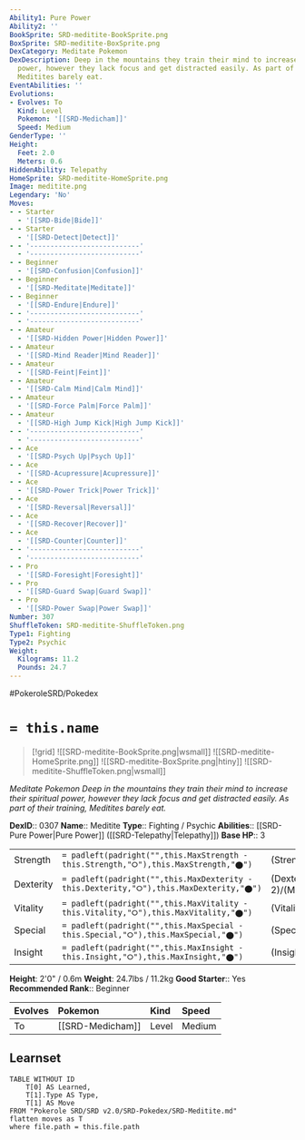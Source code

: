 ```yaml
---
Ability1: Pure Power
Ability2: ''
BookSprite: SRD-meditite-BookSprite.png
BoxSprite: SRD-meditite-BoxSprite.png
DexCategory: Meditate Pokemon
DexDescription: Deep in the mountains they train their mind to increase their spiritual
  power, however they lack focus and get distracted easily. As part of their training,
  Meditites barely eat.
EventAbilities: ''
Evolutions:
- Evolves: To
  Kind: Level
  Pokemon: '[[SRD-Medicham]]'
  Speed: Medium
GenderType: ''
Height:
  Feet: 2.0
  Meters: 0.6
HiddenAbility: Telepathy
HomeSprite: SRD-meditite-HomeSprite.png
Image: meditite.png
Legendary: 'No'
Moves:
- - Starter
  - '[[SRD-Bide|Bide]]'
- - Starter
  - '[[SRD-Detect|Detect]]'
- - '---------------------------'
  - '---------------------------'
- - Beginner
  - '[[SRD-Confusion|Confusion]]'
- - Beginner
  - '[[SRD-Meditate|Meditate]]'
- - Beginner
  - '[[SRD-Endure|Endure]]'
- - '---------------------------'
  - '---------------------------'
- - Amateur
  - '[[SRD-Hidden Power|Hidden Power]]'
- - Amateur
  - '[[SRD-Mind Reader|Mind Reader]]'
- - Amateur
  - '[[SRD-Feint|Feint]]'
- - Amateur
  - '[[SRD-Calm Mind|Calm Mind]]'
- - Amateur
  - '[[SRD-Force Palm|Force Palm]]'
- - Amateur
  - '[[SRD-High Jump Kick|High Jump Kick]]'
- - '---------------------------'
  - '---------------------------'
- - Ace
  - '[[SRD-Psych Up|Psych Up]]'
- - Ace
  - '[[SRD-Acupressure|Acupressure]]'
- - Ace
  - '[[SRD-Power Trick|Power Trick]]'
- - Ace
  - '[[SRD-Reversal|Reversal]]'
- - Ace
  - '[[SRD-Recover|Recover]]'
- - Ace
  - '[[SRD-Counter|Counter]]'
- - '---------------------------'
  - '---------------------------'
- - Pro
  - '[[SRD-Foresight|Foresight]]'
- - Pro
  - '[[SRD-Guard Swap|Guard Swap]]'
- - Pro
  - '[[SRD-Power Swap|Power Swap]]'
Number: 307
ShuffleToken: SRD-meditite-ShuffleToken.png
Type1: Fighting
Type2: Psychic
Weight:
  Kilograms: 11.2
  Pounds: 24.7
---
```


#PokeroleSRD/Pokedex

# `= this.name`

> [!grid]
> ![[SRD-meditite-BookSprite.png|wsmall]]
> ![[SRD-meditite-HomeSprite.png]]
> ![[SRD-meditite-BoxSprite.png|htiny]]
> ![[SRD-meditite-ShuffleToken.png|wsmall]]


*Meditate Pokemon*
*Deep in the mountains they train their mind to increase their spiritual power, however they lack focus and get distracted easily. As part of their training, Meditites barely eat.*

**DexID**:: 0307
**Name**:: Meditite
**Type**:: Fighting / Psychic
**Abilities**:: [[SRD-Pure Power|Pure Power]] ([[SRD-Telepathy|Telepathy]])
**Base HP**:: 3

|           |                                                                                        |                                          |
| --------- | -------------------------------------------------------------------------------------- | ---------------------------------------- |
| Strength  | `= padleft(padright("",this.MaxStrength - this.Strength,"⭘"),this.MaxStrength,"⬤")`    | (Strength::1)/(MaxStrength::3)   |
| Dexterity | `= padleft(padright("",this.MaxDexterity - this.Dexterity,"⭘"),this.MaxDexterity,"⬤")` | (Dexterity:: 2)/(MaxDexterity::4) |
| Vitality  | `= padleft(padright("",this.MaxVitality - this.Vitality,"⭘"),this.MaxVitality,"⬤")`    | (Vitality::2)/(MaxVitality::4)   |
| Special   | `= padleft(padright("",this.MaxSpecial - this.Special,"⭘"),this.MaxSpecial,"⬤")`       | (Special::1)/(MaxSpecial::3)     |
| Insight   | `= padleft(padright("",this.MaxInsight - this.Insight,"⭘"),this.MaxInsight,"⬤")`       | (Insight::2)/(MaxInsight::4)     |

**Height**: 2'0" / 0.6m
**Weight**: 24.7lbs / 11.2kg
**Good Starter**:: Yes
**Recommended Rank**:: Beginner

| Evolves   | Pokemon          | Kind   | Speed   |
|:----------|:-----------------|:-------|:--------|
| To        | [[SRD-Medicham]] | Level  | Medium  |

## Learnset

```dataview
TABLE WITHOUT ID
    T[0] AS Learned,
    T[1].Type AS Type,
    T[1] AS Move
FROM "Pokerole SRD/SRD v2.0/SRD-Pokedex/SRD-Meditite.md"
flatten moves as T
where file.path = this.file.path
```
